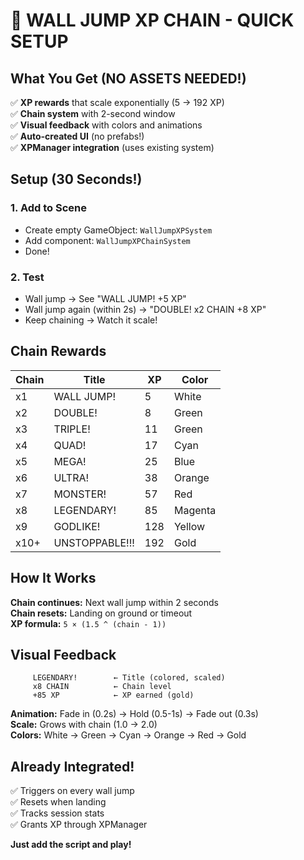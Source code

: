 # 🎯 WALL JUMP XP CHAIN - QUICK SETUP

## What You Get (NO ASSETS NEEDED!)

✅ **XP rewards** that scale exponentially (5 → 192 XP)  
✅ **Chain system** with 2-second window  
✅ **Visual feedback** with colors and animations  
✅ **Auto-created UI** (no prefabs!)  
✅ **XPManager integration** (uses existing system)  

## Setup (30 Seconds!)

### 1. Add to Scene
- Create empty GameObject: `WallJumpXPSystem`
- Add component: `WallJumpXPChainSystem`
- Done!

### 2. Test
- Wall jump → See "WALL JUMP! +5 XP"
- Wall jump again (within 2s) → "DOUBLE! x2 CHAIN +8 XP"
- Keep chaining → Watch it scale!

## Chain Rewards

| Chain | Title | XP | Color |
|-------|-------|-----|-------|
| x1 | WALL JUMP! | 5 | White |
| x2 | DOUBLE! | 8 | Green |
| x3 | TRIPLE! | 11 | Green |
| x4 | QUAD! | 17 | Cyan |
| x5 | MEGA! | 25 | Blue |
| x6 | ULTRA! | 38 | Orange |
| x7 | MONSTER! | 57 | Red |
| x8 | LEGENDARY! | 85 | Magenta |
| x9 | GODLIKE! | 128 | Yellow |
| x10+ | UNSTOPPABLE!!! | 192 | Gold |

## How It Works

**Chain continues:** Next wall jump within 2 seconds  
**Chain resets:** Landing on ground or timeout  
**XP formula:** `5 × (1.5 ^ (chain - 1))`  

## Visual Feedback

```
     LEGENDARY!        ← Title (colored, scaled)
     x8 CHAIN          ← Chain level
     +85 XP            ← XP earned (gold)
```

**Animation:** Fade in (0.2s) → Hold (0.5-1s) → Fade out (0.3s)  
**Scale:** Grows with chain (1.0 → 2.0)  
**Colors:** White → Green → Cyan → Orange → Red → Gold  

## Already Integrated!

✅ Triggers on every wall jump  
✅ Resets when landing  
✅ Tracks session stats  
✅ Grants XP through XPManager  

**Just add the script and play!**
